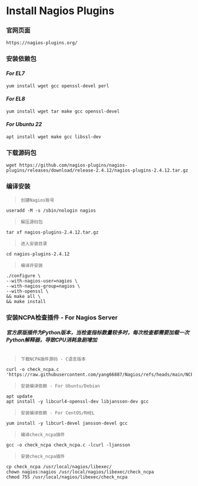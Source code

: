# Install Nagios Plugins

### 官网页面
```shell
https://nagios-plugins.org/
```

### 安装依赖包
#### ***For EL7***
```shell
yum install wget gcc openssl-devel perl
```
#### ***For EL8***
```shell
yum install wget tar make gcc openssl-devel
```
#### ***For Ubuntu 22***
```shell
apt install wget make gcc libssl-dev
```

### 下载源码包
```shell
wget https://github.com/nagios-plugins/nagios-plugins/releases/download/release-2.4.12/nagios-plugins-2.4.12.tar.gz
```

### 编译安装
>`创建Nagios账号`
```shell
useradd -M -s /sbin/nologin nagios
```
>`解压源码包`
```shell
tar xf nagios-plugins-2.4.12.tar.gz
```
>`进入安装目录`
```shell
cd nagios-plugins-2.4.12
```
>`编译并安装`
```shell
./configure \
--with-nagios-user=nagios \
--with-nagios-group=nagios \
--with-openssl \
&& make all \
&& make install
```

### 安装NCPA检查插件 - For Nagios Server
###### ***官方原版插件为Python版本，当检查指标数量较多时，每次检查都需要加载一次Python解释器，导致CPU消耗急剧增加***
>`下载NCPA插件源码 - C语言版本`
```shell
curl -o check_ncpa.c 'https://raw.githubusercontent.com/yang66887/Nagios/refs/heads/main/NCPA/check.c'
```
>`安装编译依赖 - For Ubuntu/Debian`
```shell
apt update
apt install -y libcurl4-openssl-dev libjansson-dev gcc
```
>`安装编译依赖 - For CentOS/RHEL`
```shell
yum install -y libcurl-devel jansson-devel gcc
```
>`编译check_ncpa插件`
```shell
gcc -o check_ncpa check_ncpa.c -lcurl -ljansson
```
>`安装check_ncpa插件`
```shell
cp check_ncpa /usr/local/nagios/libexec/
chown nagios:nagios /usr/local/nagios/libexec/check_ncpa
chmod 755 /usr/local/nagios/libexec/check_ncpa
```
